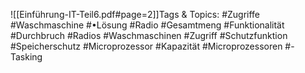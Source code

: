 
![[Einführung-IT-Teil6.pdf#page=2]]Tags & Topics:
   #Zugriffe
   #Waschmaschine
   #•Lösung
   #Radio
   #Gesamtmeng
   #Funktionalität
   #Durchbruch
   #Radios
   #Waschmaschinen
   #Zugriff
   #Schutzfunktion
   #Speicherschutz
   #Microprozessor
   #Kapazität
   #Microprozessoren
   #-Tasking